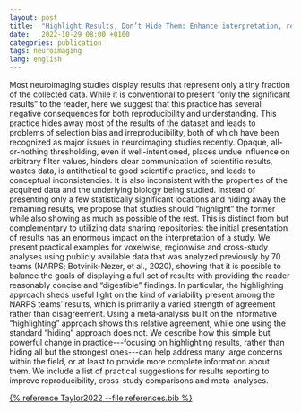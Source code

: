 ```yaml
---
layout: post
title:  "Highlight Results, Don’t Hide Them: Enhance interpretation, reduce biases and improve reproducibility"
date:   2022-10-29 08:00 +0100
categories: publication
tags: neuroimaging
lang: english
---
```


Most neuroimaging studies display results that represent only a tiny fraction of the collected data. While it is conventional to present “only the significant results” to the reader, here we suggest that this practice has several negative consequences for both reproducibility and understanding. This practice hides away most of the results of the dataset and leads to problems of selection bias and irreproducibility, both of which have been recognized as major issues in neuroimaging studies recently. Opaque, all-or-nothing thresholding, even if well-intentioned, places undue influence on arbitrary filter values, hinders clear communication of scientific results, wastes data, is antithetical to good scientific practice, and leads to conceptual inconsistencies. It is also inconsistent with the properties of the acquired data and the underlying biology being studied. Instead of presenting only a few statistically significant locations and hiding away the remaining results, we propose that studies should “highlight” the former while also showing as much as possible of the rest. This is distinct from but complementary to utilizing data sharing repositories: the initial presentation of results has an enormous impact on the interpretation of a study. We present practical examples for voxelwise, regionwise and cross-study analyses using publicly available data that was analyzed previously by 70 teams (NARPS; Botvinik-Nezer, et al., 2020), showing that it is possible to balance the goals of displaying a full set of results with providing the reader reasonably concise and “digestible” findings. In particular, the highlighting approach sheds useful light on the kind of variability present among the NARPS teams’ results, which is primarily a varied strength of agreement rather than disagreement. Using a meta-analysis built on the informative “highlighting” approach shows this relative agreement, while one using the standard “hiding” approach does not. We describe how this simple but powerful change in practice---focusing on highlighting results, rather than hiding all but the strongest ones---can help address many large concerns within the field, or at least to provide more complete information about them. We include a list of practical suggestions for results reporting to improve reproducibility, cross-study comparisons and meta-analyses.

[{% reference Taylor2022 --file references.bib %}](https://www.biorxiv.org/content/10.1101/2022.10.26.513929v2)

